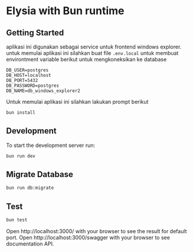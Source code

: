 # Elysia with Bun runtime

## Getting Started
aplikasi ini digunakan sebagai service untuk frontend windows explorer. untuk memulai aplikasi ini silahkan buat file ``.env.local`` untuk membuat environtment variable berikut untuk mengkoneksikan ke database

```
DB_USER=postgres
DB_HOST=localhost
DB_PORT=5432
DB_PASSWORD=postgres
DB_NAME=db_windows_explorer2
```

Untuk memulai aplikasi ini silahkan lakukan prompt berikut
```bash
bun install
```

## Development
To start the development server run:
```bash
bun run dev
```

## Migrate Database
```bash
bun run db:migrate
```

## Test
```bash
bun test
```

Open http://localhost:3000/ with your browser to see the result for default port.
Open http://localhost:3000/swagger with your browser to see documentation API.